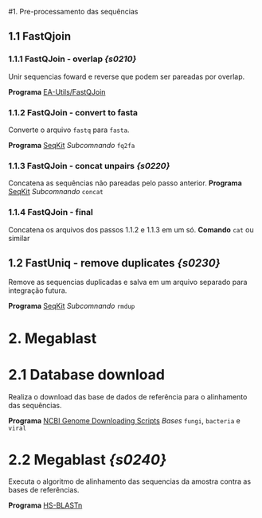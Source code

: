 #1. Pre-processamento das sequências
## 1.1 FastQjoin
### 1.1.1 FastQJoin - overlap *{s0210}*
Unir sequencias foward e reverse que podem ser pareadas por overlap.

__Programa__ [EA-Utils/FastQJoin](https://github.com/ExpressionAnalysis/ea-utils.git)

### 1.1.2 FastQJoin - convert to fasta
Converte o arquivo `fastq` para `fasta`.

__Programa__ [SeqKit](https://github.com/shenwei356/seqkit)
_Subcomnando_ `fq2fa`

### 1.1.3 FastQJoin - concat unpairs *{s0220}*
Concatena as sequências não pareadas pelo passo anterior.
__Programa__ [SeqKit](https://github.com/shenwei356/seqkit)
_Subcomnando_ `concat`

### 1.1.4 FastQJoin - final
Concatena os arquivos dos passos 1.1.2 e 1.1.3 em um só. 
__Comando__ `cat` ou similar

## 1.2 FastUniq - remove duplicates  *{s0230}*
Remove as sequencias duplicadas e salva em um arquivo separado para integração futura.

__Programa__ [SeqKit](https://github.com/shenwei356/seqkit)
_Subcomnando_ `rmdup`

# 2. Megablast
# 2.1 Database download
Realiza o download das base de dados de referência para o alinhamento das sequências.

__Programa__ [NCBI Genome Downloading Scripts](https://github.com/kblin/ncbi-genome-download)
_Bases_ `fungi`, `bacteria` e `viral`

# 2.2 Megablast *{s0240}*
Executa o algoritmo de alinhamento das sequencias da amostra contra as bases de referências.

__Programa__ [HS-BLASTn](https://github.com/chenying2016/queries)

